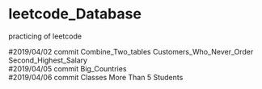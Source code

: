 # leetcode_Database
practicing of leetcode

#2019/04/02 commit Combine_Two_tables  Customers_Who_Never_Order Second_Highest_Salary  
#2019/04/05 commit Big_Countries  
#2019/04/06 commit Classes More Than 5 Students  
